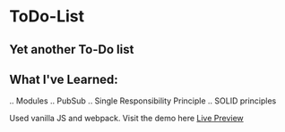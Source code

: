 # ToDo-List

## Yet another To-Do list

## What I've Learned:
.. Modules
.. PubSub
.. Single Responsibility Principle
.. SOLID principles

Used vanilla JS and webpack.
Visit the demo here [Live Preview]()


